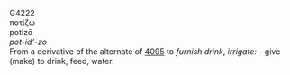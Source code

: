 <body>
  <p>G4222<br>  ποτίζω  <br> potizō  <br><i>pot-id‘-zo </i><br>From a derivative of the alternate of <a href="g4095.htm">4095</a>  to <i>furnish</i> <i>drink</i>, <i>irrigate:</i> - give (make) to drink, feed, water.<br></p>
 </body>